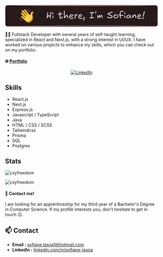 <img src="./assets/im_sofiane.png" alt="hye" >

👨‍💻 Fullstack Developer with several years of self-taught learning, specialized in React and Next.js, with a strong interest in UI/UX. I have worked on various projects to enhance my skills, which you can check out on my portfolio.

#### 🌐 [Portfolio](https://sofianelasoa.com)

<div align="center">
<a  href="https://www.linkedin.com/in/sofiane-lasoa-506678234/"  target="_blank"><img  src="https://img.shields.io/badge/linkedin-3670A0?style=for-the-badge&logo=linkedin&logoColor=ffdd54"  alt="LinkedIn"/></a>
</div>

## Skills

- React.js
- Next.js
- Express.js 
- Javascript / TypeScript
- Java
- HTML / CSS / SCSS
- Tailwindcss
- Prisma
- SQL
- Postgres

## Stats
<div>
<p><img src="https://github-readme-streak-stats.herokuapp.com/?user=Sail-cpu&theme=material-palenight&hide_border=false" alt="cxyfreedom" /></p>
<p><img src="https://github-readme-stats.vercel.app/api/top-langs/?username=Sail-cpu&theme=material-palenight&hide_border=false&include_all_commits=false&count_private=false&layout=compact" alt="cxyfreedom" /></p>
</div>


<h4>🤝 Contact me!</h4>
<p>I am looking for an apprenticeship for my third year of a Bachelor's Degree in Computer Science. If my profile interests you, don't hesitate to get in touch 😉.</p>

## 📫 Contact

- **Email :** [sofiane.lasoa1@hotmail.com](mailto:sofiane.lasoa1@hotmail.com)
- **LinkedIn :** [linkedin.com/in/sofiane-lasoa](https://www.linkedin.com/in/sofiane-lasoa-506678234/)
<!--
**Sail-Cpu/Sail-cpu** is a ✨ _special_ ✨ repository because its `README.md` (this file) appears on your GitHub profile.
